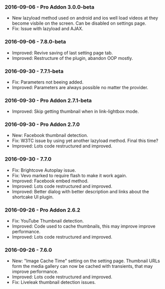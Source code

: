

### 2016-09-06 - Pro Addon 3.0.0-beta ###

* New lazyload method used on android and ios well load videos at they become visbile on the screen. Can be disabled on settings page.
* Fix: Issue with lazyload and AJAX.

### 2016-09-06 - 7.8.0-beta ###

* Improved: Revive saving of last setting page tab.
* Improved: Restructure of the plugin, abandon OOP mostly.

### 2016-09-30 - 7.7.1-beta ###

* Fix: Parameters not beeing added.
* Improved: Parameters are always possible no matter the provider.

### 2016-09-30 - Pro Addon 2.7.1-beta ###

* Improved: Skip getting thumbnail when in link-lightbox mode.

### 2016-09-30 - Pro Addon 2.7.0 ###

* New: Facebook thumbnail detection.
* Fix: W3TC issue by using yet another lazyload method. Final this time?
* Improved: Lots code restructured and improved.

### 2016-09-30 - 7.7.0 ###

* Fix: Brightcove Autoplay issue.
* Fix: Vevo marked to require flash to make it work again.
* Improved: Facebook embed method.
* Improved: Lots code restructured and improved.
* Improved: Better dialog with better description and links about the shortcake UI plugin.

### 2016-09-26 - Pro Addon 2.6.2 ###

* Fix: YouTube Thumbnail detection.
* Improved: Code used to cache thumbnails, this may improve improve performance.
* Improved: Lots code restructured and improved.

### 2016-09-26 - 7.6.0 ###

* New: "Image Cache Time" setting on the setting page. Thumbnail URLs form the media gallery can now be cached with transients, that may improve performance.
* Improved: Lots code restructured and improved.
* Fix: Liveleak thumbnail detection issues.
